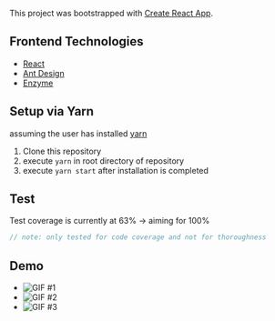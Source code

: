 This project was bootstrapped with [Create React App](https://github.com/facebook/create-react-app).

## Frontend Technologies
* [React](https://reactjs.org/)
* [Ant Design](https://ant.design/docs/react/introduce) 
* [Enzyme](https://airbnb.io/enzyme/)

## Setup via Yarn
assuming the user has installed [yarn](https://yarnpkg.com/en/)
1. Clone this repository
2. execute `yarn` in root directory of repository
3. execute `yarn start` after installation is completed

## Test
Test coverage is currently at 63% -> aiming for 100%
``` javascript
// note: only tested for code coverage and not for thoroughness
```

## Demo
* ![GIF #1](https://gyazo.com/321922a915ea4d53eb4662055669434f.gif)
* ![GIF #2](https://gyazo.com/4d931704a2595dd278503cc8f03d7025.gif)
* ![GIF #3](https://gyazo.com/f674c51cfb28df8e927c3a4a40edf558.gif)
